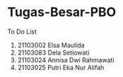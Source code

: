 # Tugas-Besar-PBO
To Do List
 1. 21103002			Elsa Maulida
 2. 21103083			Dela Setiowati
 3. 21103024			Annisa Dwi Rahmawati
 4. 21103025			Putri Eka Nur Alifah
